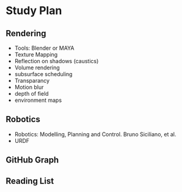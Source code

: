 # Study Plan

## Rendering
* Tools: Blender or MAYA
* Texture Mapping
* Reflection on shadows (caustics)
* Volume rendering
* subsurface scheduling
* Transparancy
* Motion blur
* depth of field
* environment maps

## Robotics
* Robotics: Modelling, Planning and Control. Bruno Siciliano, et al.
* URDF

## GitHub Graph


## Reading List
